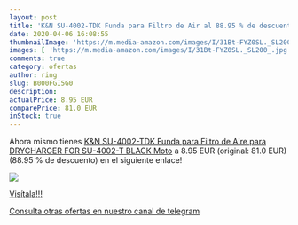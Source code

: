 ```yaml
---
layout: post
title: 'K&N SU-4002-TDK Funda para Filtro de Air al 88.95 % de descuento'
date: 2020-04-06 16:08:55
thumbnailImage: 'https://m.media-amazon.com/images/I/31Bt-FYZ0SL._SL200_.jpg'
images: [ 'https://m.media-amazon.com/images/I/31Bt-FYZ0SL._SL200_.jpg' ]
comments: true
category: ofertas
author: ring
slug: B000FGI5G0
description:
actualPrice: 8.95 EUR
comparePrice: 81.0 EUR
inStock: true
---
```


Ahora mismo tienes [K&N SU-4002-TDK Funda para Filtro de Aire para DRYCHARGER FOR SU-4002-T BLACK Moto](https://www.amazon.com/dp/B000FGI5G0/?tag=redken08-20) a 8.95 EUR (original: 81.0 EUR) (88.95 %  de descuento) en el siguiente enlace!

[![](https://m.media-amazon.com/images/I/31Bt-FYZ0SL._SL200_.jpg)](https://www.amazon.com/dp/B000FGI5G0/?tag=redken08-20)

[Visítala!!!](https://www.amazon.com/dp/B000FGI5G0/?tag=redken08-20)

[Consulta otras ofertas en nuestro canal de telegram](https://t.me/s/ofertas25)
